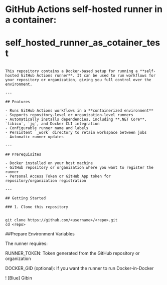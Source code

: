 # GitHub Actions self-hosted runner in a container:

# self_hosted_runner_as_cotainer_test

```# Self-Hosted GitHub Actions Runner (Docker)

This repository contains a Docker-based setup for running a **self-hosted GitHub Actions runner**. It can be used to run workflows for your repository or organization, giving you full control over the environment.

---

## Features

- Runs GitHub Actions workflows in a **containerized environment**
- Supports repository-level or organization-level runners
- Automatically installs dependencies, including **.NET Core**, `libicu`, `jq`, and Docker CLI integration
- Configurable runner name and labels
- Persistent `_work` directory to retain workspace between jobs
- Automatic runner updates

---

## Prerequisites

- Docker installed on your host machine
- GitHub repository or organization where you want to register the runner
- Personal Access Token or GitHub App token for repository/organization registration

---

## Getting Started

### 1. Clone this repository


git clone https://github.com/<username>/<repo>.git
cd <repo> 

```


##Prepare Environment Variables

The runner requires:

RUNNER_TOKEN: Token generated from the GitHub repository or organization

DOCKER_GID (optional): If you want the runner to run Docker-in-Docker


! [Blue] Gibin 


